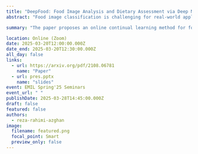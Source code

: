 ```yaml
---
title: "DeepFood: Food Image Analysis and Dietary Assessment via Deep Model"
abstract: "Food image classification is challenging for real-world applications since existing methods require static datasets for training and are not capable of learning from sequentially available new food images. Online continual learning aims to learn new classes from data stream by using each new data only once without forgetting the previously learned knowledge. However, none of the existing works target food image analysis, which is more difficult to learn incrementally due to its high intra-class variation with the unbalanced and unpredictable characteristics of future food class distribution. In this paper, we address these issues by introducing (1) a novel clustering based exemplar selection algorithm to store the most representative data belonging to each learned food for knowledge replay, and (2) an effective online learning regime using balanced training batch along with the knowledge distillation on augmented exemplars to maintain the model performance on all learned classes. Our method is evaluated on a challenging large scale food image database, Food-1K1 , by varying the number of newly added food classes. Our results show significant improvements compared with existing state-of-the-art online continual learning methods, showing great potential to achieve lifelong learning for food image classification in real world."

summary: "The paper proposes an online continual learning method for food image classification, using clustering-based exemplar selection and balanced training with knowledge distillation. It outperforms existing methods on the Food-1K dataset."

location: Online (Zoom)
date: 2025-03-20T12:00:00.000Z
date_end: 2025-03-20T12:30:00.000Z
all_day: false
links:
  - url: https://arxiv.org/pdf/2108.06781
    name: "Paper"
  - url: pres.pptx
    name: "slides"
event: EMIL Spring'25 Seminars
event_url: " "
publishDate: 2025-03-28T14:45:00.000Z
draft: false
featured: false
authors:
  - reza-rahimi-azghan
image:
  filename: featured.png
  focal_point: Smart
  preview_only: false
---
```

